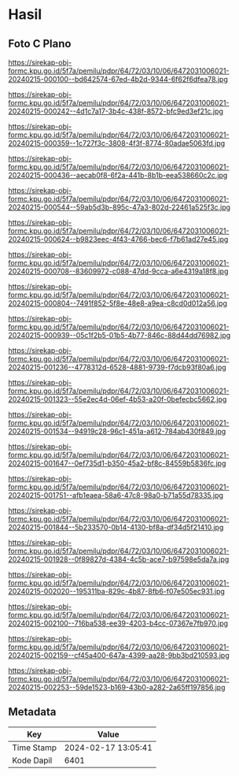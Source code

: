 # Hasil

## Foto C Plano

https://sirekap-obj-formc.kpu.go.id/5f7a/pemilu/pdpr/64/72/03/10/06/6472031006021-20240215-000100--bd642574-67ed-4b2d-9344-6f62f6dfea78.jpg

https://sirekap-obj-formc.kpu.go.id/5f7a/pemilu/pdpr/64/72/03/10/06/6472031006021-20240215-000242--4d1c7a17-3b4c-438f-8572-bfc9ed3ef21c.jpg

https://sirekap-obj-formc.kpu.go.id/5f7a/pemilu/pdpr/64/72/03/10/06/6472031006021-20240215-000359--1c727f3c-3808-4f3f-8774-80adae5063fd.jpg

https://sirekap-obj-formc.kpu.go.id/5f7a/pemilu/pdpr/64/72/03/10/06/6472031006021-20240215-000436--aecab0f8-6f2a-441b-8b1b-eea538660c2c.jpg

https://sirekap-obj-formc.kpu.go.id/5f7a/pemilu/pdpr/64/72/03/10/06/6472031006021-20240215-000544--59ab5d3b-895c-47a3-802d-22461a525f3c.jpg

https://sirekap-obj-formc.kpu.go.id/5f7a/pemilu/pdpr/64/72/03/10/06/6472031006021-20240215-000624--b9823eec-4f43-4766-bec6-f7b61ad27e45.jpg

https://sirekap-obj-formc.kpu.go.id/5f7a/pemilu/pdpr/64/72/03/10/06/6472031006021-20240215-000708--83609972-c088-47dd-9cca-a6e4319a18f8.jpg

https://sirekap-obj-formc.kpu.go.id/5f7a/pemilu/pdpr/64/72/03/10/06/6472031006021-20240215-000804--7491f852-5f8e-48e8-a9ea-c8cd0d012a56.jpg

https://sirekap-obj-formc.kpu.go.id/5f7a/pemilu/pdpr/64/72/03/10/06/6472031006021-20240215-000939--05c1f2b5-01b5-4b77-846c-88d44dd76982.jpg

https://sirekap-obj-formc.kpu.go.id/5f7a/pemilu/pdpr/64/72/03/10/06/6472031006021-20240215-001236--4778312d-6528-4881-9739-f7dcb93f80a6.jpg

https://sirekap-obj-formc.kpu.go.id/5f7a/pemilu/pdpr/64/72/03/10/06/6472031006021-20240215-001323--55e2ec4d-06ef-4b53-a20f-0befecbc5662.jpg

https://sirekap-obj-formc.kpu.go.id/5f7a/pemilu/pdpr/64/72/03/10/06/6472031006021-20240215-001534--94919c28-96c1-451a-a612-784ab430f849.jpg

https://sirekap-obj-formc.kpu.go.id/5f7a/pemilu/pdpr/64/72/03/10/06/6472031006021-20240215-001647--0ef735d1-b350-45a2-bf8c-84559b5836fc.jpg

https://sirekap-obj-formc.kpu.go.id/5f7a/pemilu/pdpr/64/72/03/10/06/6472031006021-20240215-001751--afb1eaea-58a6-47c8-98a0-b71a55d78335.jpg

https://sirekap-obj-formc.kpu.go.id/5f7a/pemilu/pdpr/64/72/03/10/06/6472031006021-20240215-001844--5b233570-0b14-4130-bf8a-df34d5f21410.jpg

https://sirekap-obj-formc.kpu.go.id/5f7a/pemilu/pdpr/64/72/03/10/06/6472031006021-20240215-001928--0f89827d-4384-4c5b-ace7-b97598e5da7a.jpg

https://sirekap-obj-formc.kpu.go.id/5f7a/pemilu/pdpr/64/72/03/10/06/6472031006021-20240215-002020--195311ba-829c-4b87-8fb6-f07e505ec931.jpg

https://sirekap-obj-formc.kpu.go.id/5f7a/pemilu/pdpr/64/72/03/10/06/6472031006021-20240215-002100--716ba538-ee39-4203-b4cc-07367e7fb970.jpg

https://sirekap-obj-formc.kpu.go.id/5f7a/pemilu/pdpr/64/72/03/10/06/6472031006021-20240215-002159--cf45a400-647a-4399-aa28-9bb3bd210593.jpg

https://sirekap-obj-formc.kpu.go.id/5f7a/pemilu/pdpr/64/72/03/10/06/6472031006021-20240215-002253--59de1523-b169-43b0-a282-2a65ff197856.jpg


## Metadata

| Key        | Value               |
| ---------- | ------------------- |
| Time Stamp | 2024-02-17 13:05:41 |
| Kode Dapil | 6401                |



